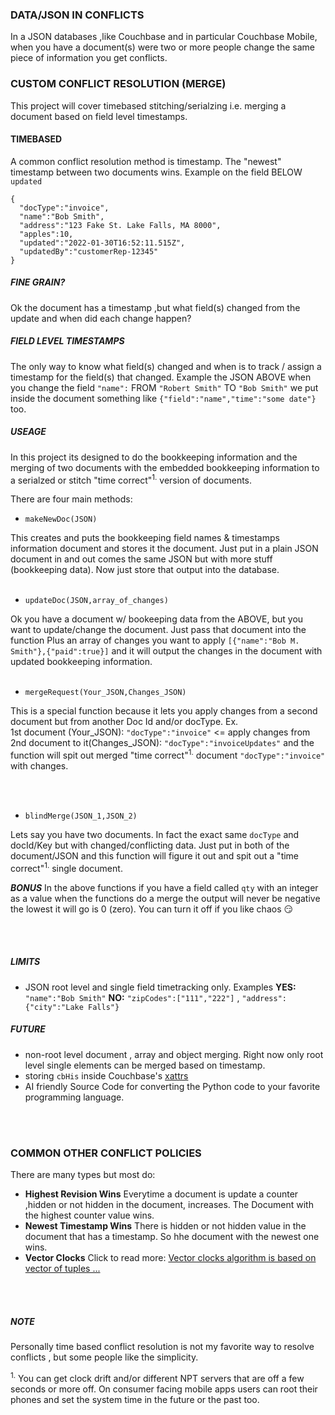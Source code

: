 ### DATA/JSON IN CONFLICTS
In a JSON databases ,like Couchbase and in particular Couchbase Mobile, when you have a document(s) were two or more people change the same piece of information you get conflicts.

### CUSTOM CONFLICT RESOLUTION (MERGE)
This project will cover timebased stitching/serialzing i.e. merging a document based on field level timestamps.


#### TIMEBASED
A common conflict resolution method is timestamp. The "newest" timestamp between two documents wins. Example on the field BELOW `updated`
```
{
  "docType":"invoice",
  "name":"Bob Smith",
  "address":"123 Fake St. Lake Falls, MA 8000",
  "apples":10,
  "updated":"2022-01-30T16:52:11.515Z",
  "updatedBy":"customerRep-12345"
}
```
##### FINE GRAIN?

Ok the document has a timestamp ,but what field(s) changed from the update and when did each change happen?

##### FIELD LEVEL TIMESTAMPS
The only way to know what field(s) changed and when is to track / assign a timestamp for the field(s) that changed. Example the JSON ABOVE when you change the field `"name":` FROM `"Robert Smith"` TO `"Bob Smith"` we put inside the document something like `{"field":"name","time":"some date"}` too.

##### USEAGE
In this project its designed to do the bookkeeping information and the merging of two documents with the embedded bookkeeping information to a serialzed or stitch "time correct"<sup>1.</sup> version of documents. 

There are four main methods:
+ `makeNewDoc(JSON)`

This creates and puts the bookkeeping field names & timestamps information document and stores it the document. Just put in a plain JSON document in and out comes the same JSON but with more stuff (bookkeeping data). Now just store that output into the database.
<br/><br/>
+ `updateDoc(JSON,array_of_changes)`

Ok you have a document w/ bookeeping data from the ABOVE, but you want to update/change the document. Just pass that document into the function Plus an array of changes you want to apply `[{"name":"Bob M. Smith"},{"paid":true}]` and it will output the changes in the document with updated bookkeeping information.
<br/><br/>
+ `mergeRequest(Your_JSON,Changes_JSON)`

This is a special function because it lets you apply changes from a second document but from another Doc Id and/or docType. Ex.  
1st document (Your_JSON): `"docType":"invoice"` <= apply changes from 2nd document to it(Changes_JSON): `"docType":"invoiceUpdates"`
and the function will spit out merged "time correct"<sup>1.</sup> document `"docType":"invoice"` with changes. 

<br/><br/>
+ `blindMerge(JSON_1,JSON_2)`

Lets say you have two documents. In fact the exact same `docType` and docId/Key but with changed/conflicting data. Just put in both of the document/JSON and this function will figure it out and spit out a "time correct"<sup>1.</sup> single document. 

***BONUS***
In the above functions if you have a field called `qty` with an integer as a value when the functions do a merge the output will never be negative the lowest it will go is 0 (zero). You can turn it off if you like chaos :smirk:

<br/><br/>

##### LIMITS
+ JSON root level and single field timetracking only. Examples **YES:** `"name":"Bob Smith"` **NO:** `"zipCodes":["111","222"]` , `"address":{"city":"Lake Falls"}`


##### FUTURE
+ non-root level document , array and object merging. Right now only root level single elements can be merged based on timestamp.
+ storing `cbHis` inside Couchbase's [xattrs](https://docs.couchbase.com/server/current/learn/data/extended-attributes-fundamentals.html#3.0@java-sdk:concept-docs:xattr.adoc)
+ AI friendly Source Code for converting the Python code to your favorite programming language.


<br/><br/>

### COMMON OTHER CONFLICT POLICIES
There are many types but most do:
+ **Highest Revision Wins** 
Everytime a document is update a counter ,hidden or not hidden in the document, increases. The Document with the highest counter value wins.
+ **Newest Timestamp Wins**
There is hidden or not hidden value in the document that has a timestamp. So hhe document with the newest one wins.
+ **Vector Clocks**
Click to read more: 
[Vector clocks algorithm is based on vector of tuples ...](https://www.waitingforcode.com/big-data-algorithms/conflict-resolution-distributed-applications-vector-clocks/read)


<br/><br/>

##### NOTE
Personally time based conflict resolution is not my favorite way to resolve conflicts , but some people like the simplicity. 

<sup>1.</sup> You can get clock drift and/or different NPT servers that are off a few seconds or more off. On consumer facing mobile apps users can root their phones and set the system time in the future or the past too.